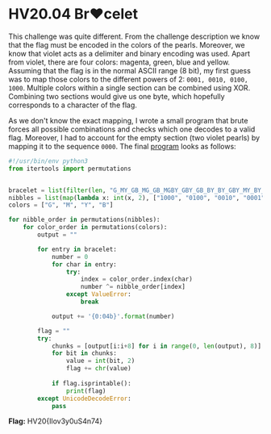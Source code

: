 # HV20.04 Br❤️celet

This challenge was quite different. From the challenge description we know that the flag must be encoded in the colors of the pearls. Moreover, we know that violet acts as a delimiter and binary encoding was used. Apart from violet, there are four colors: magenta, green, blue and yellow. Assuming that the flag is in the normal ASCII range (8 bit), my first guess was to map those colors to the different powers of 2: `0001, 0010, 0100, 1000`. Multiple colors within a single section can be combined using XOR. Combining two sections would give us one byte, which hopefully corresponds to a character of the flag. 

As we don't know the exact mapping, I wrote a small program that brute forces all possible combinations and checks which one decodes to a valid flag. Moreover, I had to account for the empty section (two violet pearls) by mapping it to the sequence `0000`. The final [program](./crack.py) looks as follows:

```python
#!/usr/bin/env python3
from itertools import permutations


bracelet = list(filter(len, "G_MY_GB_MG_GB_MGBY_GBY_GB_BY_BY_GBY_MY_BY_?_GBY_GY_GY_BY_BY_G_GB_MGB_BY_GBY_BY_G".split("_")))
nibbles = list(map(lambda x: int(x, 2), ["1000", "0100", "0010", "0001"]))
colors = ["G", "M", "Y", "B"]

for nibble_order in permutations(nibbles):
    for color_order in permutations(colors):
        output = ""

        for entry in bracelet:
            number = 0
            for char in entry:
                try:
                    index = color_order.index(char)
                    number ^= nibble_order[index]
                except ValueError:
                    break

            output += '{0:04b}'.format(number)

        flag = ""
        try:
            chunks = [output[i:i+8] for i in range(0, len(output), 8)]
            for bit in chunks:
                value = int(bit, 2)
                flag += chr(value)
            
            if flag.isprintable():
                print(flag)
        except UnicodeDecodeError:
            pass
```

**Flag:** HV20{Ilov3y0uS4n74}
